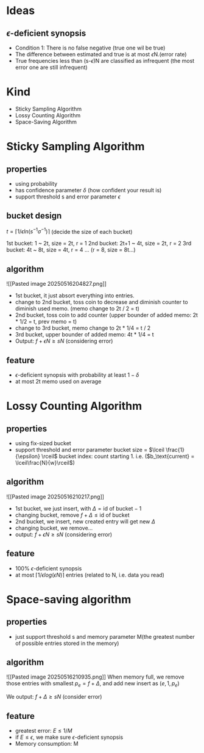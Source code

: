 # Ideas
## $\epsilon$-deficient synopsis
- Condition 1: There is no false negative (true one wil be true)
- The difference between estimated and true is at most $\epsilon$N.(error rate)
- True frequencies less than (s-$\epsilon$)N are classified as infrequent (the most error one are still infrequent)

# Kind
- Sticky Sampling Algorithm
- Lossy Counting Algorithm
- Space-Saving Algorithm
# Sticky Sampling Algorithm
## properties
- using probability
- has confidence parameter $\delta$ (how confident your result is)
- support threshold s and error parameter $\epsilon$
## bucket design
$t = \lceil 1/ \epsilon ln(s^{-1}\sigma^{-1})\rceil$ (decide the size of each bucket)

1st bucket: 1 ~ 2t, size = 2t, r = 1
2nd bucket: 2t+1 ~ 4t, size = 2t, r = 2
3rd bucket: 4t ~ 8t, size = 4t, r = 4 ... (r = 8, size = 8t...)
## algorithm
![[Pasted image 20250516204827.png]]
- 1st bucket, it just absort everything into entries.
- change to 2nd bucket, toss coin to decrease and diminish counter to diminish used memo. (memo change to 2t / 2 = t)
- 2nd bucket, toss coin to add counter (upper bounder of added memo: 2t * 1/2 = t, prev memo = t)
- change to 3rd bucket, memo change to 2t * 1/4 = t / 2
- 3rd bucket, upper bounder of added memo: 4t * 1/4 = t
- Output: $f + \epsilon N \geq sN$ (considering error)  
## feature
- $\epsilon$-deficient synopsis with probability at least $1-\delta$
- at most 2t memo used on average

# Lossy Counting Algorithm
## properties
- using fix-sized bucket
- support threshold and error parameter
bucket size = $\lceil \frac{1}{\epsilon} \rceil$
bucket index: count starting 1. i.e. ($b_\text{current} = \lceil\frac{N}{w}\rceil$)
## algorithm
![[Pasted image 20250516210217.png]]
- 1st bucket, we just insert, with $\Delta = \text{id of bucket} - 1$ 
- changing bucket, remove $f + \Delta \leq \text{id of bucket}$
- 2nd bucket, we insert, new created entry will get new $\Delta$
- changing bucket, we remove...
- output: $f + \epsilon N \geq sN$ (considering error)
## feature
- 100% $\epsilon$-deficient synopsis
- at most $\lceil 1/\epsilon log(\epsilon N) \rceil$ entries (related to N, i.e. data you read)


# Space-saving algorithm
## properties
- just support threshold s and memory parameter M(the greatest number of possible entries stored in the memory)

## algorithm
![[Pasted image 20250516210935.png]]
When memory full, we remove those entries with smallest $p_e = f + \Delta$, and add new insert as $(e, 1, p_e)$

We output: $f + \Delta \geq sN$ (consider error)

## feature
- greatest error: $E \leq 1/M$
- if $E \leq \epsilon$, we make sure $\epsilon$-deficient synopsis
- Memory consumption: M


